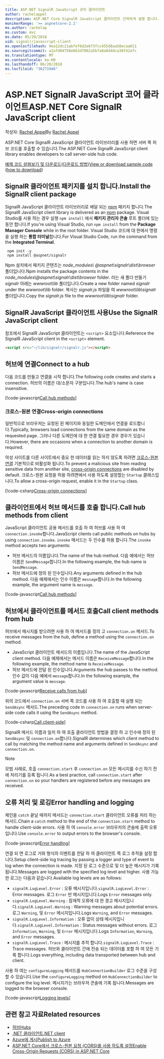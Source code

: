 ```yaml
---
title: ASP.NET SignalR JavaScript 코어 클라이언트
author: rachelappel
description: ASP.NET Core SignalR JavaScript 클라이언트 간략하게 설명 합니다.
monikerRange: '>= aspnetcore-2.1'
ms.author: rachelap
ms.custom: mvc
ms.date: 05/29/2018
uid: signalr/javascript-client
ms.openlocfilehash: 9ea12dc21abfef6d2e6f3fcc455d8aa58ecaa011
ms.sourcegitcommit: a1afd04758e663d7062a5bfa8a0d4dca38f42afc
ms.translationtype: MT
ms.contentlocale: ko-KR
ms.lasthandoff: 06/20/2018
ms.locfileid: "36271946"
---
```

# <a name="aspnet-core-signalr-javascript-client"></a><span data-ttu-id="5b9e1-103">ASP.NET SignalR JavaScript 코어 클라이언트</span><span class="sxs-lookup"><span data-stu-id="5b9e1-103">ASP.NET Core SignalR JavaScript client</span></span>

<span data-ttu-id="5b9e1-104">작성자: [Rachel Appel](http://twitter.com/rachelappel)</span><span class="sxs-lookup"><span data-stu-id="5b9e1-104">By [Rachel Appel](http://twitter.com/rachelappel)</span></span>

<span data-ttu-id="5b9e1-105">ASP.NET Core SignalR JavaScript 클라이언트 라이브러리를 사용 하면 서버 쪽 허브 코드를 호출할 수 있습니다.</span><span class="sxs-lookup"><span data-stu-id="5b9e1-105">The ASP.NET Core SignalR JavaScript client library enables developers to call server-side hub code.</span></span>

<span data-ttu-id="5b9e1-106">[예제 코드 살펴보기 및 다운로드](https://github.com/aspnet/Docs/tree/live/aspnetcore/signalr/javascript-client/sample)([다운로드 방법](xref:tutorials/index#how-to-download-a-sample))</span><span class="sxs-lookup"><span data-stu-id="5b9e1-106">[View or download sample code](https://github.com/aspnet/Docs/tree/live/aspnetcore/signalr/javascript-client/sample) ([how to download](xref:tutorials/index#how-to-download-a-sample))</span></span>

## <a name="install-the-signalr-client-package"></a><span data-ttu-id="5b9e1-107">SignalR 클라이언트 패키지를 설치 합니다.</span><span class="sxs-lookup"><span data-stu-id="5b9e1-107">Install the SignalR client package</span></span>

<span data-ttu-id="5b9e1-108">SignalR JavaScript 클라이언트 라이브러리로 배달 되는 [npm](https://www.npmjs.com/) 패키지 합니다.</span><span class="sxs-lookup"><span data-stu-id="5b9e1-108">The SignalR JavaScript client library is delivered as an [npm](https://www.npmjs.com/) package.</span></span> <span data-ttu-id="5b9e1-109">Visual Studio를 사용 하는 경우 실행 `npm install` 에서 **패키지 관리자 콘솔** 루트 폴더에 있는 동안 합니다.</span><span class="sxs-lookup"><span data-stu-id="5b9e1-109">If you're using Visual Studio, run `npm install` from the **Package Manager Console** while in the root folder.</span></span> <span data-ttu-id="5b9e1-110">Visual Studio 코드에 대 한에서 명령을 실행 하는 **통합 터미널**합니다.</span><span class="sxs-lookup"><span data-stu-id="5b9e1-110">For Visual Studio Code, run the command from the **Integrated Terminal**.</span></span>

  ```console
   npm init -y
   npm install @aspnet/signalr
  ```

<span data-ttu-id="5b9e1-111">Npm 설치에서 패키지 콘텐츠는 *node_modules\\ @aspnet\signalr\dist\browser*  폴더입니다.</span><span class="sxs-lookup"><span data-stu-id="5b9e1-111">Npm installs the package contents in the *node_modules\\@aspnet\signalr\dist\browser* folder.</span></span> <span data-ttu-id="5b9e1-112">라는 새 폴더 만들기 *signalr* 아래는 *wwwroot\\lib* 폴더입니다.</span><span class="sxs-lookup"><span data-stu-id="5b9e1-112">Create a new folder named *signalr* under the *wwwroot\\lib* folder.</span></span> <span data-ttu-id="5b9e1-113">복사는 *signalr.js* 파일을 여 *wwwroot\lib\signalr* 폴더입니다.</span><span class="sxs-lookup"><span data-stu-id="5b9e1-113">Copy the *signalr.js* file to the *wwwroot\lib\signalr* folder.</span></span>

## <a name="use-the-signalr-javascript-client"></a><span data-ttu-id="5b9e1-114">SignalR JavaScript 클라이언트 사용</span><span class="sxs-lookup"><span data-stu-id="5b9e1-114">Use the SignalR JavaScript client</span></span>

<span data-ttu-id="5b9e1-115">참조에서 SignalR JavaScript 클라이언트는 `<script>` 요소입니다.</span><span class="sxs-lookup"><span data-stu-id="5b9e1-115">Reference the SignalR JavaScript client in the `<script>` element.</span></span>

```html
<script src="~/lib/signalr/signalr.js"></script>
```

## <a name="connect-to-a-hub"></a><span data-ttu-id="5b9e1-116">허브에 연결</span><span class="sxs-lookup"><span data-stu-id="5b9e1-116">Connect to a hub</span></span>

<span data-ttu-id="5b9e1-117">다음 코드를 만들고 연결을 시작 합니다.</span><span class="sxs-lookup"><span data-stu-id="5b9e1-117">The following code creates and starts a connection.</span></span> <span data-ttu-id="5b9e1-118">허브의 이름은 대/소문자 구분입니다.</span><span class="sxs-lookup"><span data-stu-id="5b9e1-118">The hub's name is case insensitive.</span></span>

[!code-javascript[Call hub methods](javascript-client/sample/wwwroot/js/chat.js?range=9-12,28)]

### <a name="cross-origin-connections"></a><span data-ttu-id="5b9e1-119">크로스-원본 연결</span><span class="sxs-lookup"><span data-stu-id="5b9e1-119">Cross-origin connections</span></span>

<span data-ttu-id="5b9e1-120">일반적으로 브라우저는 요청된 된 페이지와 동일한 도메인에서 연결을 로드합니다.</span><span class="sxs-lookup"><span data-stu-id="5b9e1-120">Typically, browsers load connections from the same domain as the requested page.</span></span> <span data-ttu-id="5b9e1-121">그러나 다른 도메인에 대 한 연결 필요한 경우 경우가 있습니다.</span><span class="sxs-lookup"><span data-stu-id="5b9e1-121">However, there are occasions when a connection to another domain is required.</span></span>

<span data-ttu-id="5b9e1-122">악성 사이트를 다른 사이트에서 중요 한 데이터를 읽는 하지 않도록 하려면 [크로스-원본 연결](xref:security/cors) 기본적으로 비활성화 됩니다.</span><span class="sxs-lookup"><span data-stu-id="5b9e1-122">To prevent a malicious site from reading sensitive data from another site, [cross-origin connections](xref:security/cors) are disabled by default.</span></span> <span data-ttu-id="5b9e1-123">크로스-원본 요청을 허용 하려면에서 사용 하도록 설정할는 `Startup` 클래스입니다.</span><span class="sxs-lookup"><span data-stu-id="5b9e1-123">To allow a cross-origin request, enable it in the `Startup` class.</span></span>

[!code-csharp[Cross-origin connections](javascript-client/sample/Startup.cs?highlight=29-35,56)]

## <a name="call-hub-methods-from-client"></a><span data-ttu-id="5b9e1-124">클라이언트에서 허브 메서드를 호출 합니다.</span><span class="sxs-lookup"><span data-stu-id="5b9e1-124">Call hub methods from client</span></span>

<span data-ttu-id="5b9e1-125">JavaScript 클라이언트 공용 메서드를 호출 하 여 허브를 사용 하 여 `connection.invoke`합니다.</span><span class="sxs-lookup"><span data-stu-id="5b9e1-125">JavaScript clients call public methods on hubs by using `connection.invoke`.</span></span> <span data-ttu-id="5b9e1-126">`invoke` 메서드는 두 인수를 허용 합니다.</span><span class="sxs-lookup"><span data-stu-id="5b9e1-126">The `invoke` method accepts two arguments:</span></span>

* <span data-ttu-id="5b9e1-127">허브 메서드의 이름입니다.</span><span class="sxs-lookup"><span data-stu-id="5b9e1-127">The name of the hub method.</span></span> <span data-ttu-id="5b9e1-128">다음 예에서는 허브 이름은 `SendMessage`합니다.</span><span class="sxs-lookup"><span data-stu-id="5b9e1-128">In the following example, the hub name is `SendMessage`.</span></span>
* <span data-ttu-id="5b9e1-129">허브 메서드에 정의 된 인수입니다.</span><span class="sxs-lookup"><span data-stu-id="5b9e1-129">Any arguments defined in the hub method.</span></span> <span data-ttu-id="5b9e1-130">다음 예제에서는 인수 이름은 `message`합니다.</span><span class="sxs-lookup"><span data-stu-id="5b9e1-130">In the following example, the argument name is `message`.</span></span>

[!code-javascript[Call hub methods](javascript-client/sample/wwwroot/js/chat.js?range=24)]

## <a name="call-client-methods-from-hub"></a><span data-ttu-id="5b9e1-131">허브에서 클라이언트를 메서드 호출</span><span class="sxs-lookup"><span data-stu-id="5b9e1-131">Call client methods from hub</span></span>

<span data-ttu-id="5b9e1-132">허브에서 메시지를 받으려면 사용 하 여 메서드를 정의 고 `connection.on` 메서드.</span><span class="sxs-lookup"><span data-stu-id="5b9e1-132">To receive messages from the hub, define a method using the `connection.on` method.</span></span>

* <span data-ttu-id="5b9e1-133">JavaScript 클라이언트 메서드의 이름입니다.</span><span class="sxs-lookup"><span data-stu-id="5b9e1-133">The name of the JavaScript client method.</span></span> <span data-ttu-id="5b9e1-134">다음 예제에서는 메서드 이름은 `ReceiveMessage`합니다.</span><span class="sxs-lookup"><span data-stu-id="5b9e1-134">In the following example, the method name is `ReceiveMessage`.</span></span>
* <span data-ttu-id="5b9e1-135">허브 메서드에 전달 된 인수입니다.</span><span class="sxs-lookup"><span data-stu-id="5b9e1-135">Arguments the hub passes to the method.</span></span> <span data-ttu-id="5b9e1-136">인수 값이 다음 예에서 `message`합니다.</span><span class="sxs-lookup"><span data-stu-id="5b9e1-136">In the following example, the argument value is `message`.</span></span>

[!code-javascript[Receive calls from hub](javascript-client/sample/wwwroot/js/chat.js?range=14-19)]

<span data-ttu-id="5b9e1-137">위의 코드에서 `connection.on` 서버 쪽 코드를 사용 하 여 호출할 때 실행 되는 `SendAsync` 메서드.</span><span class="sxs-lookup"><span data-stu-id="5b9e1-137">The preceding code in `connection.on` runs when server-side code calls it using the `SendAsync` method.</span></span>

[!code-csharp[Call client-side](javascript-client/sample/hubs/chathub.cs?range=8-11)]

<span data-ttu-id="5b9e1-138">SignalR 메서드 이름과 일치 하 여 호출 클라이언트 방법을 결정 하 고 인수에 정의 된 `SendAsync` 및 `connection.on`합니다.</span><span class="sxs-lookup"><span data-stu-id="5b9e1-138">SignalR determines which client method to call by matching the method name and arguments defined in `SendAsync` and `connection.on`.</span></span>

> [!NOTE]
> <span data-ttu-id="5b9e1-139">모범 사례로, 호출 `connection.start` 후 `connection.on` 모든 메시지를 수신 하기 전에 처리기를 등록 됩니다.</span><span class="sxs-lookup"><span data-stu-id="5b9e1-139">As a best practice, call `connection.start` after `connection.on` so your handlers are registered before any messages are received.</span></span>

## <a name="error-handling-and-logging"></a><span data-ttu-id="5b9e1-140">오류 처리 및 로깅</span><span class="sxs-lookup"><span data-stu-id="5b9e1-140">Error handling and logging</span></span>

<span data-ttu-id="5b9e1-141">체인을 `catch` 끝날 때까지 메서드는 `connection.start` 클라이언트 오류를 처리 하는 메서드.</span><span class="sxs-lookup"><span data-stu-id="5b9e1-141">Chain a `catch` method to the end of the `connection.start` method to handle client-side errors.</span></span> <span data-ttu-id="5b9e1-142">사용 하 여 `console.error` 브라우저의 콘솔에 출력 오류입니다.</span><span class="sxs-lookup"><span data-stu-id="5b9e1-142">Use `console.error` to output errors to the browser's console.</span></span>

[!code-javascript[Error handling](javascript-client/sample/wwwroot/js/chat.js?range=28)]

<span data-ttu-id="5b9e1-143">연결 되 면 로그로 거와 형식의 이벤트를 전달 하 여 클라이언트 쪽 로그 추적을 설정 합니다.</span><span class="sxs-lookup"><span data-stu-id="5b9e1-143">Setup client-side log tracing by passing a logger and type of event to log when the connection is made.</span></span> <span data-ttu-id="5b9e1-144">지정 된 로그 수준으로 및 더 높은 메시지가 기록 됩니다.</span><span class="sxs-lookup"><span data-stu-id="5b9e1-144">Messages are logged with the specified log level and higher.</span></span> <span data-ttu-id="5b9e1-145">사용 가능한 로그는 다음과 같습니다.</span><span class="sxs-lookup"><span data-stu-id="5b9e1-145">Available log levels are as follows:</span></span>

* <span data-ttu-id="5b9e1-146">`signalR.LogLevel.Error` : 오류 메시지입니다.</span><span class="sxs-lookup"><span data-stu-id="5b9e1-146">`signalR.LogLevel.Error` : Error messages.</span></span> <span data-ttu-id="5b9e1-147">로그 `Error` 만 메시지입니다.</span><span class="sxs-lookup"><span data-stu-id="5b9e1-147">Logs `Error` messages only.</span></span>
* <span data-ttu-id="5b9e1-148">`signalR.LogLevel.Warning` : 잠재적 오류에 대 한 경고 메시지입니다.</span><span class="sxs-lookup"><span data-stu-id="5b9e1-148">`signalR.LogLevel.Warning` : Warning messages about potential errors.</span></span> <span data-ttu-id="5b9e1-149">로그 `Warning`, 및 `Error` 메시지입니다.</span><span class="sxs-lookup"><span data-stu-id="5b9e1-149">Logs `Warning`, and `Error` messages.</span></span>
* <span data-ttu-id="5b9e1-150">`signalR.LogLevel.Information` : 오류 없이 상태 메시지입니다.</span><span class="sxs-lookup"><span data-stu-id="5b9e1-150">`signalR.LogLevel.Information` : Status messages without errors.</span></span> <span data-ttu-id="5b9e1-151">로그 `Information`, `Warning`, 및 `Error` 메시지입니다.</span><span class="sxs-lookup"><span data-stu-id="5b9e1-151">Logs `Information`, `Warning`, and `Error` messages.</span></span>
* <span data-ttu-id="5b9e1-152">`signalR.LogLevel.Trace` : 메시지를 추적 합니다.</span><span class="sxs-lookup"><span data-stu-id="5b9e1-152">`signalR.LogLevel.Trace` : Trace messages.</span></span> <span data-ttu-id="5b9e1-153">허브와 클라이언트 간에 전송 되는 데이터를 포함 하 여 모든 기록 합니다.</span><span class="sxs-lookup"><span data-stu-id="5b9e1-153">Logs everything, including data transported between hub and client.</span></span>

<span data-ttu-id="5b9e1-154">사용 하 여는 `configureLogging` 메서드를 `HubConnectionBuilder` 로그 수준을 구성할 수 있습니다.</span><span class="sxs-lookup"><span data-stu-id="5b9e1-154">Use the `configureLogging` method on `HubConnectionBuilder` to configure the log level.</span></span> <span data-ttu-id="5b9e1-155">메시지가는 브라우저 콘솔에 기록 됩니다.</span><span class="sxs-lookup"><span data-stu-id="5b9e1-155">Messages are logged to the browser console.</span></span>

[!code-javascript[Logging levels](javascript-client/sample/wwwroot/js/chat.js?range=9-12)]

## <a name="related-resources"></a><span data-ttu-id="5b9e1-156">관련 참고 자료</span><span class="sxs-lookup"><span data-stu-id="5b9e1-156">Related resources</span></span>

* [<span data-ttu-id="5b9e1-157">허브</span><span class="sxs-lookup"><span data-stu-id="5b9e1-157">Hubs</span></span>](xref:signalr/hubs)
* [<span data-ttu-id="5b9e1-158">.NET 클라이언트</span><span class="sxs-lookup"><span data-stu-id="5b9e1-158">.NET client</span></span>](xref:signalr/dotnet-client)
* [<span data-ttu-id="5b9e1-159">Azure에 게시</span><span class="sxs-lookup"><span data-stu-id="5b9e1-159">Publish to Azure</span></span>](xref:signalr/publish-to-azure-web-app)
* [<span data-ttu-id="5b9e1-160">ASP.NET Core에서 크로스-원본 요청 (CORS)를 사용 하도록 설정</span><span class="sxs-lookup"><span data-stu-id="5b9e1-160">Enable Cross-Origin Requests (CORS) in ASP.NET Core</span></span>](xref:security/cors)